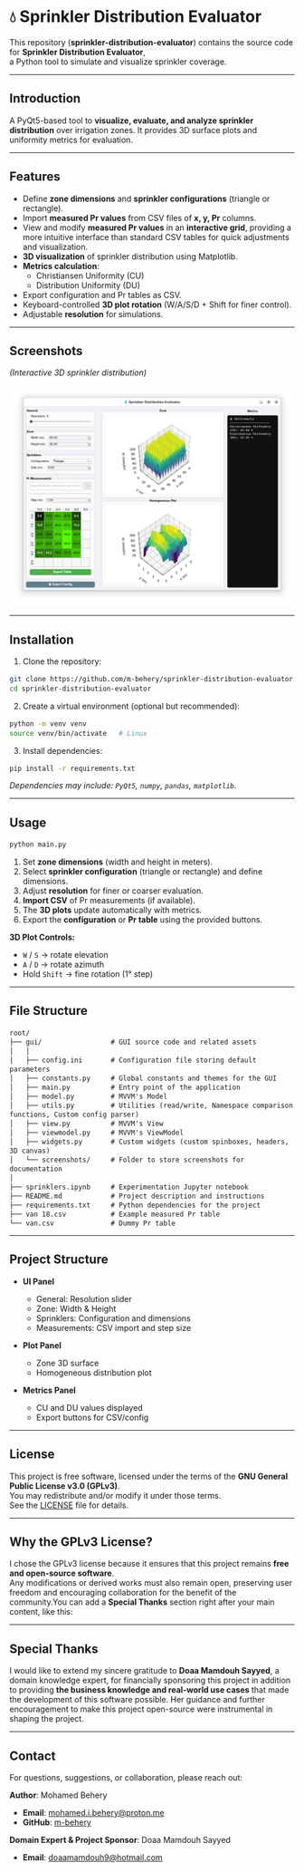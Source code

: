 # 💧 Sprinkler Distribution Evaluator

This repository (**sprinkler-distribution-evaluator**) contains the source code for **Sprinkler Distribution Evaluator**,  
a Python tool to simulate and visualize sprinkler coverage.

---

## Introduction

A PyQt5-based tool to **visualize, evaluate, and analyze sprinkler distribution** over irrigation zones. It provides 3D surface plots and uniformity metrics for evaluation.

---

## Features

- Define **zone dimensions** and **sprinkler configurations** (triangle or rectangle).
- Import **measured Pr values** from CSV files of **x, y, Pr** columns.
- View and modify **measured Pr values** in an **interactive grid**, providing a more intuitive interface than standard CSV tables for quick adjustments and visualization.
- **3D visualization** of sprinkler distribution using Matplotlib.
- **Metrics calculation**:
  - Christiansen Uniformity (CU)
  - Distribution Uniformity (DU)
- Export configuration and Pr tables as CSV.
- Keyboard-controlled **3D plot rotation** (W/A/S/D + Shift for finer control).
- Adjustable **resolution** for simulations.

---

## Screenshots

*(Interactive 3D sprinkler distribution)*

![Screenshot](https://github.com/m-behery/sprinkler-distribution-evaluator/blob/main/gui/screenshots/screenshot.png)

---

## Installation

1. Clone the repository:

```bash
git clone https://github.com/m-behery/sprinkler-distribution-evaluator.git
cd sprinkler-distribution-evaluator
````

2. Create a virtual environment (optional but recommended):

```bash
python -m venv venv
source venv/bin/activate   # Linux
```

3. Install dependencies:

```bash
pip install -r requirements.txt
```

*Dependencies may include: `PyQt5`, `numpy`, `pandas`, `matplotlib`.*

---

## Usage

```bash
python main.py
```

1. Set **zone dimensions** (width and height in meters).
2. Select **sprinkler configuration** (triangle or rectangle) and define dimensions.
3. Adjust **resolution** for finer or coarser evaluation.
4. **Import CSV** of Pr measurements (if available).
5. The **3D plots** update automatically with metrics.
6. Export the **configuration** or **Pr table** using the provided buttons.

**3D Plot Controls:**

* `W` / `S` → rotate elevation
* `A` / `D` → rotate azimuth
* Hold `Shift` → fine rotation (1° step)

---

## File Structure

```
root/
├── gui/                 # GUI source code and related assets
│   │
│   ├── config.ini       # Configuration file storing default parameters
│   ├── constants.py     # Global constants and themes for the GUI
│   ├── main.py          # Entry point of the application
│   ├── model.py         # MVVM's Model
│   ├── utils.py         # Utilities (read/write, Namespace comparison functions, Custom config parser)
│   ├── view.py          # MVVM's View
│   ├── viewmodel.py     # MVVM's ViewModel
│   ├── widgets.py       # Custom widgets (custom spinboxes, headers, 3D canvas)
│   └── screenshots/     # Folder to store screenshots for documentation
│
├── sprinklers.ipynb     # Experimentation Jupyter notebook
├── README.md            # Project description and instructions
├── requirements.txt     # Python dependencies for the project
├── van 18.csv           # Example measured Pr table
└── van.csv              # Dummy Pr table
```
---

## Project Structure

* **UI Panel**

  * General: Resolution slider
  * Zone: Width & Height
  * Sprinklers: Configuration and dimensions
  * Measurements: CSV import and step size
* **Plot Panel**

  * Zone 3D surface
  * Homogeneous distribution plot
* **Metrics Panel**

  * CU and DU values displayed
  * Export buttons for CSV/config

---

## License

This project is free software, licensed under the terms of the **GNU General Public License v3.0 (GPLv3)**.  
You may redistribute and/or modify it under those terms.  
See the [LICENSE](https://github.com/m-behery/sprinkler-distribution-evaluator/blob/main/LICENSE) file for details.

---

## Why the GPLv3 License?

I chose the GPLv3 license because it ensures that this project remains **free and open-source software**.  
Any modifications or derived works must also remain open, preserving user freedom and encouraging collaboration for the benefit of the community.You can add a **Special Thanks** section right after your main content, like this:

---

## Special Thanks

I would like to extend my sincere gratitude to **Doaa Mamdouh Sayyed**, a domain knowledge expert, for financially sponsoring this project in addition to providing **the business knowledge and real-world use cases** that made the development of this software possible. Her guidance and further encouragement to make this project open-source were instrumental in shaping the project.

---

## Contact

For questions, suggestions, or collaboration, please reach out:

**Author**: Mohamed Behery  
- **Email**: [mohamed.i.behery@proton.me](mailto:mohamed.i.behery@proton.me)  
- **GitHub**: [m-behery](https://github.com/m-behery)

**Domain Expert & Project Sponsor**: Doaa Mamdouh Sayyed
- **Email**: [doaamamdouh9@hotmail.com](mailto:doaamamdouh9@hotmail.com)  
